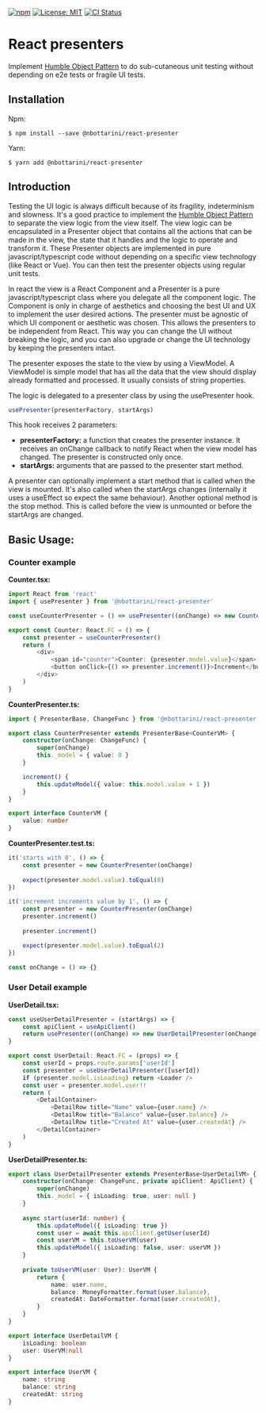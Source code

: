 [![npm](https://img.shields.io/npm/v/@nbottarini/react-presenter.svg)](https://www.npmjs.com/package/@nbottarini/react-presenter)
[![License: MIT](https://img.shields.io/badge/License-MIT-yellow.svg)](https://opensource.org/licenses/MIT)
[![CI Status](https://github.com/nbottarini/react-presenter/actions/workflows/main.yml/badge.svg?branch=main)](https://github.com/nbottarini/react-presenter/actions)

# React presenters
Implement [Humble Object Pattern](https://martinfowler.com/bliki/HumbleObject.html) to do sub-cutaneous unit testing without depending on e2e tests or fragile UI tests.

## Installation

Npm:
```
$ npm install --save @nbottarini/react-presenter
```

Yarn:
```
$ yarn add @nbottarini/react-presenter
```

## Introduction

Testing the UI logic is always difficult because of its fragility, indeterminism and slowness. It's a good practice to
implement the [Humble Object Pattern](https://martinfowler.com/bliki/HumbleObject.html) to separate the view logic from the view itself.
The view logic can be encapsulated in a Presenter object that contains all the actions that can be made in the view,
the state that it handles and the logic to operate and transform it.
These Presenter objects are implemented in pure javascript/typescript code without depending on a specific view technology
(like React or Vue).
You can then test the presenter objects using regular unit tests.

In react the view is a React Component and a Presenter is a pure javascript/typescript class where you delegate all
the component logic. The Component is only in charge of aesthetics and choosing the best UI and UX to implement the user
desired actions.
The presenter must be agnostic of which UI component or aesthetic was chosen. This allows the presenters to be independent
from React. This way you can change the UI without breaking the logic, and you can also upgrade or change the UI technology
by keeping the presenters intact.

The presenter exposes the state to the view by using a ViewModel. A ViewModel is simple model that has all the data that
the view should display already formatted and processed. It usually consists of string properties.

The logic is delegated to a presenter class by using the usePresenter hook.
```typescript
usePresenter(presenterFactory, startArgs)
```
This hook receives 2 parameters:
- **presenterFactory:** a function that creates the presenter instance.
  It receives an onChange callback to notify React when the view model has changed.
  The presenter is constructed only once.
- **startArgs:** arguments that are passed to the presenter start method.

A presenter can optionally implement a start method that is called when the view is mounted. It's also called when
the startArgs changes (internally it uses a useEffect so expect the same behaviour).
Another optional method is the stop method. This is called before the view is unmounted or before the startArgs are changed.

## Basic Usage:

### Counter example

**Counter.tsx:**

```typescript jsx
import React from 'react'
import { usePresenter } from '@nbottarini/react-presenter'

const useCounterPresenter = () => usePresenter((onChange) => new CounterPresenter(onChange))

export const Counter: React.FC = () => {
    const presenter = useCounterPresenter()
    return (
        <div>
            <span id="counter">Counter: {presenter.model.value}</span>
            <button onClick={() => presenter.increment()}>Increment</button>
        </div>
    )
}
```

**CounterPresenter.ts:**
```typescript
import { PresenterBase, ChangeFunc } from '@nbottarini/react-presenter'

export class CounterPresenter extends PresenterBase<CounterVM> {
    constructor(onChange: ChangeFunc) {
        super(onChange)
        this._model = { value: 0 }
    }

    increment() {
        this.updateModel({ value: this.model.value + 1 })
    }
}

export interface CounterVM {
    value: number
}
```

**CounterPresenter.test.ts:**
```typescript
it('starts with 0', () => {
    const presenter = new CounterPresenter(onChange)
    
    expect(presenter.model.value).toEqual(0)
})

it('increment increments value by 1', () => {
    const presenter = new CounterPresenter(onChange)
    presenter.increment()
    
    presenter.increment()

    expect(presenter.model.value).toEqual(2)
})

const onChange = () => {}
```

### User Detail example

**UserDetail.tsx:**
```typescript jsx
const useUserDetailPresenter = (startArgs) => {
    const apiClient = useApiClient()
    return usePresenter((onChange) => new UserDetailPresenter(onChange, apiClient), startArgs)
}

export const UserDetail: React.FC = (props) => {
    const userId = props.route.params['userId']
    const presenter = useUserDetailPresenter([userId])
    if (presenter.model.isLoading) return <Loader />
    const user = presenter.model.user!!
    return (
        <DetailContainer>
            <DetailRow title="Name" value={user.name} />
            <DetailRow title="Balance" value={user.balance} />
            <DetailRow title="Created At" value={user.createdAt} />
        </DetailContainer>
    )
}
```

**UserDetailPresenter.ts:**
```typescript
export class UserDetailPresenter extends PresenterBase<UserDetailVM> {
    constructor(onChange: ChangeFunc, private apiClient: ApiClient) {
        super(onChange)
        this._model = { isLoading: true, user: null }
    }
    
    async start(userId: number) {
        this.updateModel({ isLoading: true })
        const user = await this.apiClient.getUser(userId)
        const userVM = this.toUserVM(user)
        this.updateModel({ isLoading: false, user: userVM })
    }
    
    private toUserVM(user: User): UserVM {
        return {
            name: user.name,
            balance: MoneyFormatter.format(user.balance),
            createdAt: DateFormatter.format(user.createdAt),
        }
    }
}

export interface UserDetailVM {
    isLoading: boolean
    user: UserVM|null
}

export interface UserVM {
    name: string
    balance: string
    createdAt: string
}
```
